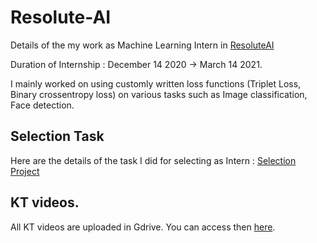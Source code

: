 # Resolute-AI
Details of the my work as Machine Learning Intern in [ResoluteAI](https://resoluteai.in/)

Duration of Internship : December 14 2020 -> March 14 2021.

I mainly worked on using customly written loss functions (Triplet Loss, Binary crossentropy loss) on various tasks such as Image classification, Face detection.

## Selection Task
Here are the details of the task I did for selecting as Intern : [Selection Project](https://github.com/shanmukh05/Resolute-AI/tree/main/selection_project)

## KT videos.
All KT videos are uploaded in Gdrive. You can access then [here](https://drive.google.com/drive/folders/1ucwHVtDhWYAc4DOhCnhauhhR33Am6nSJ?usp=sharing).
